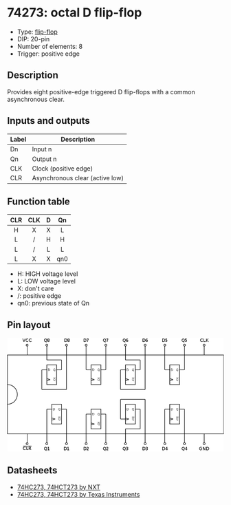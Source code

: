 # 74273: octal D flip-flop

- Type: [flip-flop](flip_flops.md)
- DIP: 20-pin
- Number of elements: 8
- Trigger: positive edge

## Description

Provides eight positive-edge triggered D flip-flops with a common asynchronous clear.

## Inputs and outputs

| Label | Description                      |
|:----- | -------------------------------- |
| Dn    | Input n                          |
| Qn    | Output n                         |
| CLK   | Clock (positive edge)            |
| CLR   | Asynchronous clear (active low)  |

## Function table

|CLR  | CLK | D   | Qn  |
|:---:|:---:|:---:|:---:|
| H   | X   | X   | L   |
| L   | /   | H   | H   |
| L   | /   | L   | L   |
| L   | X   | X   | qn0 |

- H: HIGH voltage level
- L: LOW voltage level
- X: don't care
- /: positive edge
- qn0: previous state of Qn

## Pin layout

![](../dia/74273-dip.png)

## Datasheets

- [74HC273, 74HCT273 by NXT](http://www.nxp.com/documents/data_sheet/74HC_HCT273.pdf)
- [74HC273, 74HCT273 by Texas Instruments](http://www.ti.com/lit/ds/symlink/cd74hc273.pdf)

